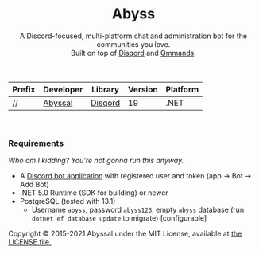 <div align="center">
  <h1>Abyss</h1>
A Discord-focused, multi-platform chat and administration bot for the communities you love. <br />
Built on top of <a href="https://github.com/Quahu/Disqord">Disqord</a> and <a href="https://github.com/Quahu/Qmmands">Qmmands</a>. <br /> 

<br />
<br />
  
| Prefix | Developer |  Library | Version | Platform |
|-|-|-|-|-|
| // | [Abyssal](https://github.com/jacksonrakena) | [Disqord](https://github.com/Quahu/Disqord)  | 19 | .NET |

<br />
</div>
  
### Requirements
*Who am I kidding? You're not gonna run this anyway.*
- A [Discord bot application](https://discordapp.com/developers/applications/) with registered user and token (app -> Bot -> Add Bot)
- .NET 5.0 Runtime (SDK for building) or newer
- PostgreSQL (tested with 13.1)
    - Username `abyss`, password `abyss123`, empty `abyss` database (run `dotnet ef database update` to migrate) [configurable]
 
Copyright &copy; 2015-2021 Abyssal under the MIT License, available at [the LICENSE file.](LICENSE.md)  
